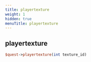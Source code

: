 ```yaml
---
title: playertexture
weight: 1
hidden: true
menuTitle: playertexture
---
```

## playertexture
```perl
$quest->playertexture(int texture_id)
```